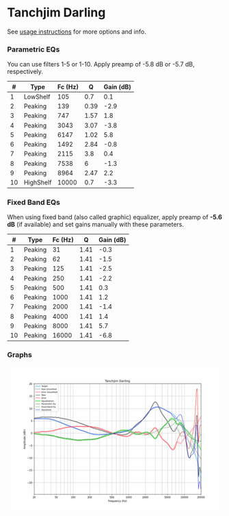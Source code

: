 # Tanchjim Darling
See [usage instructions](https://github.com/jaakkopasanen/AutoEq#usage) for more options and info.

### Parametric EQs
You can use filters 1-5 or 1-10. Apply preamp of -5.8 dB or -5.7 dB, respectively.

|   # | Type      |   Fc (Hz) |    Q |   Gain (dB) |
|-----|-----------|-----------|------|-------------|
|   1 | LowShelf  |       105 | 0.7  |         0.1 |
|   2 | Peaking   |       139 | 0.39 |        -2.9 |
|   3 | Peaking   |       747 | 1.57 |         1.8 |
|   4 | Peaking   |      3043 | 3.07 |        -3.8 |
|   5 | Peaking   |      6147 | 1.02 |         5.8 |
|   6 | Peaking   |      1492 | 2.84 |        -0.8 |
|   7 | Peaking   |      2115 | 3.8  |         0.4 |
|   8 | Peaking   |      7538 | 6    |        -1.3 |
|   9 | Peaking   |      8964 | 2.47 |         2.2 |
|  10 | HighShelf |     10000 | 0.7  |        -3.3 |

### Fixed Band EQs
When using fixed band (also called graphic) equalizer, apply preamp of **-5.6 dB** (if available) and set gains manually with these parameters.

|   # | Type    |   Fc (Hz) |    Q |   Gain (dB) |
|-----|---------|-----------|------|-------------|
|   1 | Peaking |        31 | 1.41 |        -0.3 |
|   2 | Peaking |        62 | 1.41 |        -1.5 |
|   3 | Peaking |       125 | 1.41 |        -2.5 |
|   4 | Peaking |       250 | 1.41 |        -2.2 |
|   5 | Peaking |       500 | 1.41 |         0.3 |
|   6 | Peaking |      1000 | 1.41 |         1.2 |
|   7 | Peaking |      2000 | 1.41 |        -1.4 |
|   8 | Peaking |      4000 | 1.41 |         1.4 |
|   9 | Peaking |      8000 | 1.41 |         5.7 |
|  10 | Peaking |     16000 | 1.41 |        -6.8 |

### Graphs
![](./Tanchjim%20Darling.png)

